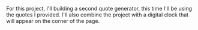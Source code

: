 For this project, I'll building a second quote generator, this time I'll be using the quotes I provided. I'll also combine the project with a digital clock that will appear on the corner of the page.
